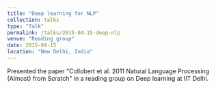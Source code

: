 ```yaml
---
title: "Deep learning for NLP"
collection: talks
type: "Talk"
permalink: /talks/2015-04-15-deep-nlp
venue: "Reading group"
date: 2015-04-15
location: "New Delhi, India"
---
```


Presented the paper "Collobert et al. 2011 Natural Language Processing (Almost) from Scratch" in a reading group on Deep learning at IIT Delhi.

<!---
[Data Analytics & Intelligence Research group](http://www.cse.iitd.ac.in/dair/)
-->
